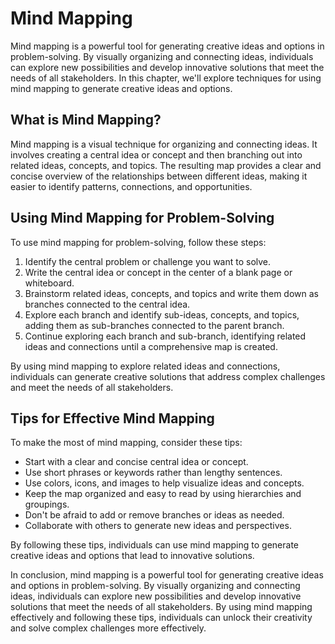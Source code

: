 Mind Mapping
==================================================================

Mind mapping is a powerful tool for generating creative ideas and options in problem-solving. By visually organizing and connecting ideas, individuals can explore new possibilities and develop innovative solutions that meet the needs of all stakeholders. In this chapter, we'll explore techniques for using mind mapping to generate creative ideas and options.

What is Mind Mapping?
---------------------

Mind mapping is a visual technique for organizing and connecting ideas. It involves creating a central idea or concept and then branching out into related ideas, concepts, and topics. The resulting map provides a clear and concise overview of the relationships between different ideas, making it easier to identify patterns, connections, and opportunities.

Using Mind Mapping for Problem-Solving
--------------------------------------

To use mind mapping for problem-solving, follow these steps:

1. Identify the central problem or challenge you want to solve.
2. Write the central idea or concept in the center of a blank page or whiteboard.
3. Brainstorm related ideas, concepts, and topics and write them down as branches connected to the central idea.
4. Explore each branch and identify sub-ideas, concepts, and topics, adding them as sub-branches connected to the parent branch.
5. Continue exploring each branch and sub-branch, identifying related ideas and connections until a comprehensive map is created.

By using mind mapping to explore related ideas and connections, individuals can generate creative solutions that address complex challenges and meet the needs of all stakeholders.

Tips for Effective Mind Mapping
-------------------------------

To make the most of mind mapping, consider these tips:

* Start with a clear and concise central idea or concept.
* Use short phrases or keywords rather than lengthy sentences.
* Use colors, icons, and images to help visualize ideas and concepts.
* Keep the map organized and easy to read by using hierarchies and groupings.
* Don't be afraid to add or remove branches or ideas as needed.
* Collaborate with others to generate new ideas and perspectives.

By following these tips, individuals can use mind mapping to generate creative ideas and options that lead to innovative solutions.

In conclusion, mind mapping is a powerful tool for generating creative ideas and options in problem-solving. By visually organizing and connecting ideas, individuals can explore new possibilities and develop innovative solutions that meet the needs of all stakeholders. By using mind mapping effectively and following these tips, individuals can unlock their creativity and solve complex challenges more effectively.

